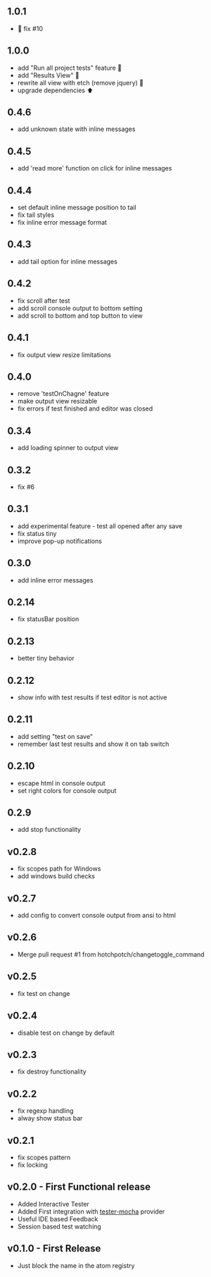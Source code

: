 ## 1.0.1
* :bug: fix #10

## 1.0.0
* add "Run all project tests" feature :tada:
* add "Results View" :tada:
* rewrite all view with etch (remove jquery) :racehorse:
* upgrade dependencies :arrow_up:

## 0.4.6
* add unknown state with inline messages

## 0.4.5
* add 'read more' function on click for inline messages

## 0.4.4
* set default inline message position to tail
* fix tail styles
* fix inline error message format

## 0.4.3
* add tail option for inline messages

## 0.4.2
* fix scroll after test
* add scroll console output to bottom setting
* add scroll to bottom and top button to view

## 0.4.1
* fix output view resize limitations

## 0.4.0
* remove 'testOnChagne' feature
* make output view resizable
* fix errors if test finished and editor was closed

## 0.3.4
* add loading spinner to output view

## 0.3.2
* fix #6

## 0.3.1
* add experimental feature - test all opened after any save
* fix status tiny
* improve pop-up notifications

## 0.3.0
* add inline error messages

## 0.2.14
* fix statusBar position

## 0.2.13
* better tiny behavior

## 0.2.12
* show info with test results if test editor is not active

## 0.2.11
* add setting "test on save"
* remember last test results and show it on tab switch

## 0.2.10
* escape html in console output
* set right colors for console output

## 0.2.9
* add stop functionality

## v0.2.8
* fix scopes path for Windows
* add windows build checks

## v0.2.7
* add config to convert console output from ansi to html

## v0.2.6
* Merge pull request #1 from hotchpotch/changetoggle_command

## v0.2.5
* fix test on change

## v0.2.4
* disable test on change by default

## v0.2.3
* fix destroy functionality

## v0.2.2
* fix regexp handling
* alway show status bar

## v0.2.1
* fix scopes pattern
* fix locking

## v0.2.0 - First Functional release
* Added Interactive Tester
* Added First integration with [tester-mocha](https://github.com/yacut/tester-mocha) provider
* Useful IDE based Feedback
* Session based test watching

## v0.1.0 - First Release
* Just block the name in the atom registry
